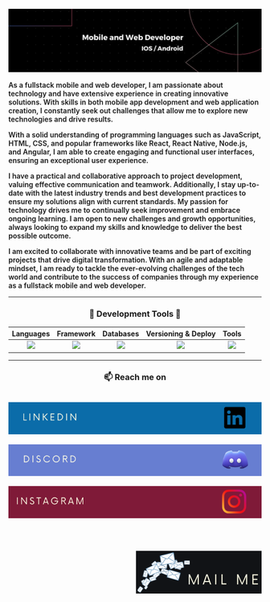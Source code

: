 ![banner](Images/banner.jpeg)

<p align="left" style="font-weight: 600">
  As a fullstack mobile and web developer, I am passionate about technology and have extensive experience in creating innovative solutions. With skills in both mobile app development and web application creation, I constantly seek out challenges that allow me to explore new technologies and drive results.
</p>

<p align="left" style="font-weight: 600">
  With a solid understanding of programming languages such as JavaScript, HTML, CSS, and popular frameworks like React, React Native, Node.js, and Angular, I am able to create engaging and functional user interfaces, ensuring an exceptional user experience.
</p>

<p align="left" style="font-weight: 600">
  I have a practical and collaborative approach to project development, valuing effective communication and teamwork. Additionally, I stay up-to-date with the latest industry trends and best development practices to ensure my solutions align with current standards.
  My passion for technology drives me to continually seek improvement and embrace ongoing learning. I am open to new challenges and growth opportunities, always looking to expand my skills and knowledge to deliver the best possible outcome.
</p>

<p align="left" style="font-weight: 600">
  I am excited to collaborate with innovative teams and be part of exciting projects that drive digital transformation. With an agile and adaptable mindset, I am ready to tackle the ever-evolving challenges of the tech world and contribute to the success of companies through my experience as a fullstack mobile and web developer.
</p>


<hr />

<!-- PROGRAMMING LANGUAGES -->
<div align="center">
    <h3 align="center">🔭 Development Tools 💬 </h3>
    
|   Languages  |    Framework   |  Databases   |  Versioning & Deploy  |    Tools    |
|    :---:     |     :---:      |    :---:     |        :---:          |    :---:    |
| <img src="https://skillicons.dev/icons?i=js,java,py" /> | <img src="https://skillicons.dev/icons?i=react,express,sequelize" /> | <img src="https://skillicons.dev/icons?i=mysql,mongodb" /> | <img src="https://skillicons.dev/icons?i=docker,git,githubactions" /> | <img src="https://skillicons.dev/icons?i=figma,firebase,tailwind" /> |

</div>

<hr />

<!-- CONTACT -->
<h3 align="center">📫 Reach me on</h3>

<br />

<div align="center">
  <a href="https://www.linkedin.com/in/vincenzofdg/">
    <img src="Images/linkedin.png" alt="banner linkedin">
  </a>
</div>

<br />

<div align="center">
  <a href="https://discordapp.com/users/630898609755258891">
    <img src="Images/discord.png" alt="banner discord">
  </a>
</div>

<br />

<div align="center">
  <a href="https://www.instagram.com/vincenzofdg/">
    <img src="Images/instagram.png" alt="banner instagram">
  </a>
</div>

<br /><br />

<div align="right">
  <a href="mailto:vincenzofdg.dev@gmail.com?subject=Hello%20Vincenzo,%20From%20Github">
    <img src="Images/email.png" alt="banner email">
  </a>
</div>
